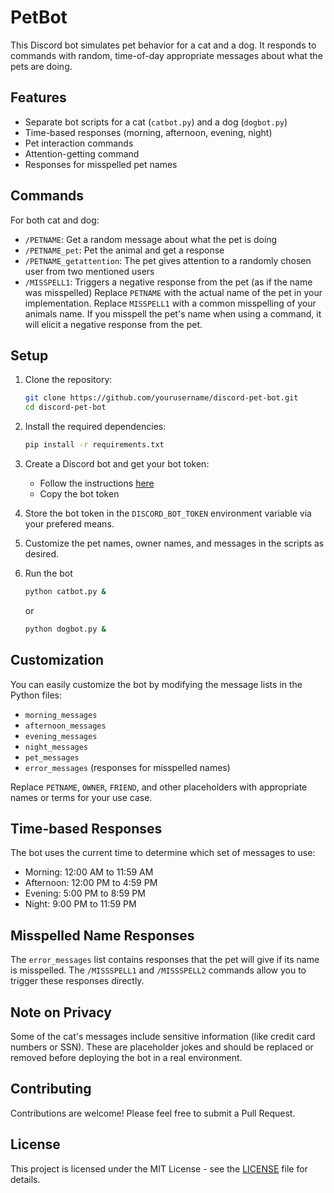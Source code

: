# PetBot

This Discord bot simulates pet behavior for a cat and a dog. It responds to commands with random, time-of-day appropriate messages about what the pets are doing.

## Features

- Separate bot scripts for a cat (`catbot.py`) and a dog (`dogbot.py`)
- Time-based responses (morning, afternoon, evening, night)
- Pet interaction commands
- Attention-getting command
- Responses for misspelled pet names

## Commands

For both cat and dog:

- `/PETNAME`: Get a random message about what the pet is doing
- `/PETNAME_pet`: Pet the animal and get a response
- `/PETNAME_getattention`: The pet gives attention to a randomly chosen user from two mentioned users
- `/MISSPELL1`: Triggers a negative response from the pet (as if the name was misspelled)
Replace `PETNAME` with the actual name of the pet in your implementation.
Replace `MISSPELL1` with a common misspelling of your animals name. If you misspell the pet's name when using a command, it will elicit a negative response from the pet.

## Setup

1. Clone the repository:

   ```bash
   git clone https://github.com/yourusername/discord-pet-bot.git
   cd discord-pet-bot
   ```

2. Install the required dependencies:

   ```bash
   pip install -r requirements.txt
   ```

3. Create a Discord bot and get your bot token:
   - Follow the instructions [here](https://www.writebots.com/discord-bot-token/)
   - Copy the bot token

4. Store the bot token in the `DISCORD_BOT_TOKEN` environment variable via your prefered means.

5. Customize the pet names, owner names, and messages in the scripts as desired.

6. Run the bot

   ```bash
   python catbot.py &
   ```

   or

   ```bash
   python dogbot.py &
   ```

## Customization

You can easily customize the bot by modifying the message lists in the Python files:

- `morning_messages`
- `afternoon_messages`
- `evening_messages`
- `night_messages`
- `pet_messages`
- `error_messages` (responses for misspelled names)

Replace `PETNAME`, `OWNER`, `FRIEND`, and other placeholders with appropriate names or terms for your use case.

## Time-based Responses

The bot uses the current time to determine which set of messages to use:

- Morning: 12:00 AM to 11:59 AM
- Afternoon: 12:00 PM to 4:59 PM
- Evening: 5:00 PM to 8:59 PM
- Night: 9:00 PM to 11:59 PM

## Misspelled Name Responses

The `error_messages` list contains responses that the pet will give if its name is misspelled. The `/MISSSPELL1` and `/MISSSPELL2` commands allow you to trigger these responses directly.

## Note on Privacy

Some of the cat's messages include sensitive information (like credit card numbers or SSN). These are placeholder jokes and should be replaced or removed before deploying the bot in a real environment.

## Contributing

Contributions are welcome! Please feel free to submit a Pull Request.

## License

This project is licensed under the MIT License - see the [LICENSE](LICENSE) file for details.
